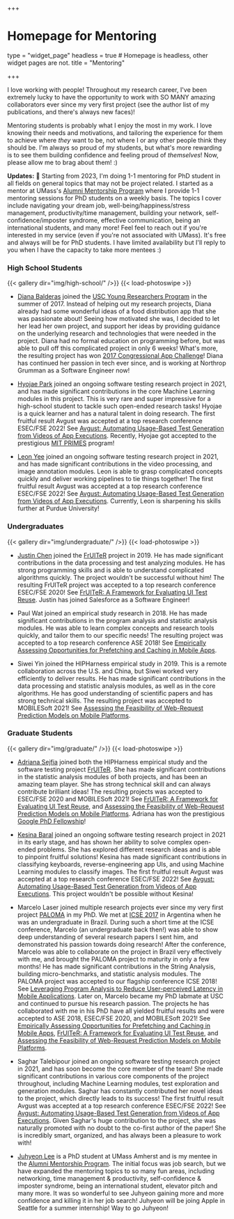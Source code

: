 +++
# Homepage for Mentoring

type = "widget_page"
headless = true  # Homepage is headless, other widget pages are not.
title = "Mentoring"

+++

I love working with people! Throughout my research career, I've been extremely lucky to have the opportunity to work with SO MANY amazing collaborators ever since my very first project (see the author list of my publications, and there's always new faces)! 

Mentoring students is probably what I enjoy the most in my work. I love knowing their needs and motivations, and tailoring the experience for them to achieve where *they* want to be, not where I or any other people think they should be. I'm always so proud of my students, but what's more rewarding is to see them building confidence and feeling proud of *themselves*! Now, please allow me to brag about them! :)

**Updates:** 🎉 Starting from 2023, I'm doing 1-1 mentoring for PhD student in all fields on general topics that may not be project related. I started as a mentor at UMass's [Alumni Mentorship Program](https://www.cics.umass.edu/careers/articles/amp) where I provide 1-1 mentoring sessions for PhD students on a weekly basis. The topics I cover include navigating your dream job, well-being/happiness/stress management, productivity/time management, building your network, self-confidence/imposter syndrome, effective communication, being an international students, and many more! Feel feel to reach out if you're interested in my service (even if you're not associated with UMass). It's free and always will be for PhD students. I have limited availability but I'll reply to you when I have the capacity to take more mentees :)

### High School Students

{{< gallery dir="img/high-school/" />}} {{< load-photoswipe >}}


- [Diana Balderas](https://www.linkedin.com/in/diana-balderas/) joined the [USC Young Researchers Program](https://www.youngresearchers.usc.edu/) in the summer of 2017. Instead of helping out my research projects, Diana already had some wonderful ideas of a food distribution app that she was passionate about! Seeing how motivated she was, I decided to let her lead her own project, and support her ideas by providing guidance on the underlying research and technologies that were needed in the project. Diana had no formal education on programming before, but was able to pull off this complicated project in only 6 weeks! What's more, the resulting project has won [2017 Congressional App Challenge](https://signalscv.com/2017/12/golden-valley-student-wins-2017-congressional-app-challenge/)! Diana has continued her passion in tech ever since, and is working at Northrop Grumman as a Software Engineer now!

- [Hyojae Park](https://hyoj.ae/) joined an ongoing software testing research project in 2021, and has made significant contributions in the core Machine Learning modules in this project. This is very rare and super impressive for a high-school student to tackle such open-ended research tasks! Hyojae is a quick learner and has a natural talent in doing research. The first fruitful result Avgust was accepted at a top research conference ESEC/FSE 2022! See [Avgust: Automating Usage-Based Test Generation from Videos of App Executions](https://2022.esec-fse.org/details/fse-2022-research-papers/56/Avgust-Automating-Usage-Based-Test-Generation-from-Videos-of-App-Executions). Recently, Hyojae got accepted to the prestigious [MIT PRIMES](https://math.mit.edu/research/highschool/primes/index.php) program!

- [Leon Yee](https://www.linkedin.com/in/leon-yee/) joined an ongoing software testing research project in 2021, and has made significant contributions in the video processing, and image annotation modules. Leon is able to grasp complicated concepts quickly and deliver working pipelines to tie things together! The first fruitful result Avgust was accepted at a top research conference ESEC/FSE 2022! See [Avgust: Automating Usage-Based Test Generation from Videos of App Executions](https://2022.esec-fse.org/details/fse-2022-research-papers/56/Avgust-Automating-Usage-Based-Test-Generation-from-Videos-of-App-Executions). Currently, Leon is sharpening his skills further at Purdue University!

### Undergraduates

{{< gallery dir="img/undergraduate/" />}} {{< load-photoswipe >}}

- [Justin Chen](https://www.linkedin.com/in/justinbchen/) joined the [FrUITeR](https://felicitia.github.io/FrUITeR/) project in 2019. He has made significant contributions in the data processing and test analyzing modules. He has strong programming skills and is able to understand complicated algorithms quickly. The project wouldn't be successful without him! The resulting FrUITeR project was accepted to a top research conference ESEC/FSE 2020! See [FrUITeR: A Framework for Evaluating UI Test Reuse](https://2020.esec-fse.org/details/fse-2020-papers/42/FrUITeR-A-Framework-for-Evaluating-UI-Test-Reuse). Justin has joined Salesforce as a Software Engineer!

- Paul Wat joined an empirical study research in 2018. He has made significant contributions in the program analysis and statistic analysis modules. He was able to learn complex concepts and research tools quickly, and tailor them to our specific needs! The resulting project was accepted to a top research conference ASE 2018! See [Empirically Assessing Opportunities for Prefetching and Caching in Mobile Apps](../publication/zhao-empirically-2018/).

- Siwei Yin joined the HIPHarness empirical study in 2019. This is a remote collaboration across the U.S. and China, but Siwei worked very efficiently to deliver results. He has made significant contributions in the data processing and statistic analysis modules, as well as in the core algorithms. He has good understanding of scientific papers and has strong technical skills. The resulting project was accepted to MOBILESoft 2021! See [Assessing the Feasibility of Web-Request Prediction Models on Mobile Platforms](https://conf.researchr.org/details/mobilesoft-2021/mobilesoft-2021-technical-papers/2/Assessing-the-Feasibility-of-Web-Request-Prediction-Models-on-Mobile-Platforms).

### Graduate Students

{{< gallery dir="img/graduate/" />}} {{< load-photoswipe >}}

- [Adriana Sejfia](https://softarch.usc.edu/~adriana/) joined both the HIPHarness empirical study and the software testing project [FrUITeR](https://felicitia.github.io/FrUITeR/). She has made significant contributions in the statistic analysis modules of both projects, and has been an amazing team player. She has strong technical skill and can always contribute brilliant ideas! The resulting projects was accepted to ESEC/FSE 2020 and MOBILESoft 2021! See [FrUITeR: A Framework for Evaluating UI Test Reuse](https://2020.esec-fse.org/details/fse-2020-papers/42/FrUITeR-A-Framework-for-Evaluating-UI-Test-Reuse), and  [Assessing the Feasibility of Web-Request Prediction Models on Mobile Platforms](https://conf.researchr.org/details/mobilesoft-2021/mobilesoft-2021-technical-papers/2/Assessing-the-Feasibility-of-Web-Request-Prediction-Models-on-Mobile-Platforms). Adriana has won the prestigious [Google PhD Fellowship](https://ai.googleblog.com/2020/10/announcing-2020-google-phd-fellows.html)!


- [Kesina Baral](https://cs.gmu.edu/~kbaral4/) joined an ongoing software testing research project in 2021 in its early stage, and has shown her ability to solve complex open-ended problems. She has explored different research ideas and is able to pinpoint fruitful solutions! Kesina has made significant contributions in classifying keyboards, reverse-engineering app UIs, and using Machine Learning modules to classify images. The first fruitful result Avgust was accepted at a top research conference ESEC/FSE 2022! See [Avgust: Automating Usage-Based Test Generation from Videos of App Executions](https://2022.esec-fse.org/details/fse-2022-research-papers/56/Avgust-Automating-Usage-Based-Test-Generation-from-Videos-of-App-Executions). This project wouldn't be possible without Kesina!

- Marcelo Laser joined multiple research projects ever since my very first project [PALOMA](https://felicitia.github.io/PALOMA/) in my PhD. We met at [ICSE 2017](https://icse2017.gatech.edu/) in Argentina when he was an undergraduate in Brazil. During such a short time at the ICSE conference, Marcelo (an undergraduate back then!) was able to show deep understanding of several research papers I sent him, and demonstrated his passion towards doing research! After the conference, Marcelo was able to collaborate on the project in Brazil very effectively with me, and brought the PALOMA project to maturity in only a few months! He has made significant contributions in the String Analysis, building micro-benchmarks, and statistic analysis modules. The PALOMA project was accepted to our flagship conference ICSE 2018! See [Leveraging Program Analysis to Reduce User-perceived Latency in Mobile Applications](../publication/zhao-leveraging-2018/). Later on, Marcelo became my PhD labmate at USC and continued to pursue his research passion. The projects he has collaborated with me in his PhD have all yielded fruitful results and were accepted to ASE 2018, ESEC/FSE 2020, and MOBILESoft 2021! See [Empirically Assessing Opportunities for Prefetching and Caching in Mobile Apps](../publication/zhao-empirically-2018/), [FrUITeR: A Framework for Evaluating UI Test Reuse](https://2020.esec-fse.org/details/fse-2020-papers/42/FrUITeR-A-Framework-for-Evaluating-UI-Test-Reuse), and [Assessing the Feasibility of Web-Request Prediction Models on Mobile Platforms](https://conf.researchr.org/details/mobilesoft-2021/mobilesoft-2021-technical-papers/2/Assessing-the-Feasibility-of-Web-Request-Prediction-Models-on-Mobile-Platforms). 


- Saghar Talebipour joined an ongoing software testing research project in 2021, and has soon become the core member of the team! She made significant contributions in various core components of the project throughout, including Machine Learning modules, test exploration and generation modules. Saghar has constantly contributed her novel ideas to the project, which directly leads to its success! The first fruitful result Avgust was accepted at a top research conference ESEC/FSE 2022! See [Avgust: Automating Usage-Based Test Generation from Videos of App Executions](https://2022.esec-fse.org/details/fse-2022-research-papers/56/Avgust-Automating-Usage-Based-Test-Generation-from-Videos-of-App-Executions). Given Saghar's huge contribution to the project, she was naturally promoted with no doubt to the co-first author of the paper! She is incredibly smart, organized, and has always been a pleasure to work with!

- [Juhyeon Lee](https://sites.google.com/view/juhyeonlee) is a PhD student at UMass Amherst and is my mentee in the [Alumni Mentorship Program](https://www.cics.umass.edu/careers/articles/amp). The initial focus was job search, but we have expanded the mentoring topics to so many fun areas, including networking, time management & productivity, self-confidence & imposter syndrome, being an international student, elevator pitch and many more. It was so wonderful to see Juhyeon gaining more and more confidence and killing it in her job search! Juhyeon will be joing Apple in Seattle for a summer internship! Way to go Juhyeon!
